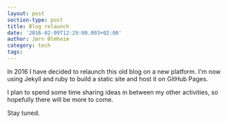```yaml
---
layout: post
section-type: post
title: Blog relaunch
date: '2016-02-09T12:29:00.003+02:00'
author: Jørn Ølmheim
category: tech
tags:
---
```

In 2016 I have decided to relaunch this old blog on a new platform. I'm now using Jekyll and ruby to build a static
site and host it on GitHub Pages.

I plan to spend some time sharing ideas in between my other activities, so hopefully there will be more to come.

Stay tuned.
